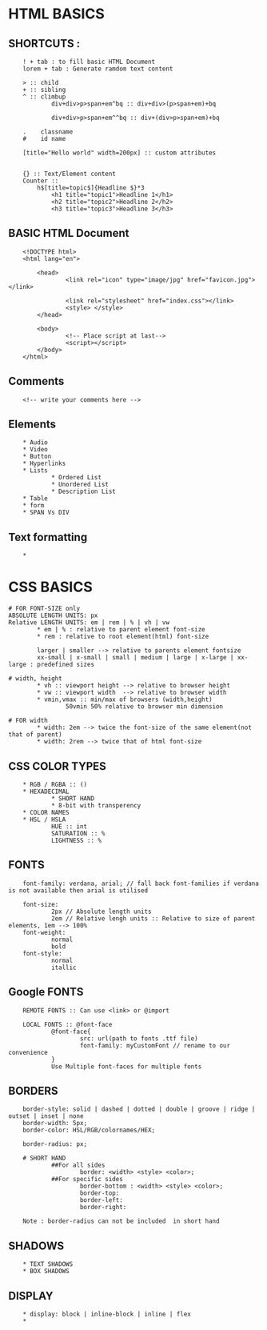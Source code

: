 # HTML BASICS 
## SHORTCUTS : 
        ! + tab : to fill basic HTML Document 
        lorem + tab : Generate ramdom text content

        > :: child
        + :: sibling
        ^ :: climbup
                div+div>p>span+em^bq :: div+div>(p>span+em)+bq

                div+div>p>span+em^^bq :: div+(div>p>span+em)+bq

        .    classname
        #    id name

        [title="Hello world" width=200px] :: custom attributes


        {} :: Text/Element content
        Counter ::
            h$[title=topic$]{Headline $}*3
                <h1 title="topic1">Headline 1</h1>
                <h2 title="topic2">Headline 2</h2>
                <h3 title="topic3">Headline 3</h3>



## BASIC HTML Document
```
    <!DOCTYPE html>
    <html lang="en">

        <head>
                <link rel="icon" type="image/jpg" href="favicon.jpg"></link>

                <link rel="stylesheet" href="index.css"></link>
                <style> </style>
        </head>

        <body>
                <!-- Place script at last-->
                <script></script>
        </body>
    </html>
```
## Comments
        <!-- write your comments here -->

## Elements
        * Audio
        * Video
        * Button
        * Hyperlinks
        * Lists
                * Ordered List
                * Unordered List
                * Description List
        * Table
        * form
        * SPAN Vs DIV

## Text formatting
        * 

# CSS BASICS
```
# FOR FONT-SIZE only
ABSOLUTE LENGTH UNITS: px
Relative LENGTH UNITS: em | rem | % | vh | vw
        * em | % : relative to parent element font-size
        * rem : relative to root element(html) font-size

        larger | smaller --> relative to parents element fontsize
        xx-small | x-small | small | medium | large | x-large | xx-large : predefined sizes

# width, height
        * vh :: viewport height --> relative to browser height
        * vw :: viewport width  --> relative to browser width
        * vmin,vmax :: min/max of browsers (width,height)
                50vmin 50% relative to browser min dimension

# FOR width
        * width: 2em --> twice the font-size of the same element(not that of parent)
        * width: 2rem --> twice that of html font-size
```
## CSS COLOR TYPES
        * RGB / RGBA :: ()
        * HEXADECIMAL
                * SHORT HAND
                * 8-bit with transperency
        * COLOR NAMES
        * HSL / HSLA
                HUE :: int
                SATURATION :: %
                LIGHTNESS :: %

## FONTS
        font-family: verdana, arial; // fall back font-families if verdana is not available then arial is utilised

        font-size:
                2px // Absolute length units
                2em // Relative lengh units :: Relative to size of parent elements, 1em --> 100%
        font-weight:
                normal
                bold
        font-style:
                normal
                itallic

## Google FONTS
        REMOTE FONTS :: Can use <link> or @import

        LOCAL FONTS :: @font-face
                @font-face{
                        src: url(path to fonts .ttf file)
                        font-family: myCustomFont // rename to our convenience
                }
                Use Multiple font-faces for multiple fonts

## BORDERS
        border-style: solid | dashed | dotted | double | groove | ridge | outset | inset | none
        border-width: 5px;
        border-color: HSL/RGB/colornames/HEX;

        border-radius: px;

        # SHORT HAND
                ##For all sides
                        border: <width> <style> <color>;
                ##For specific sides
                        border-bottom : <width> <style> <color>;
                        border-top:
                        border-left:
                        border-right:
        
        Note : border-radius can not be included  in short hand
## SHADOWS
        * TEXT SHADOWS
        * BOX SHADOWS

## DISPLAY
        * display: block | inline-block | inline | flex
        * 
